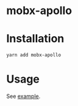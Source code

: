 # mobx-apollo

# Installation
`yarn add mobx-apollo`

# Usage
See [example](https://github.com/sonaye/mobx-apollo/tree/master/example).
